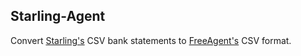 Starling-Agent
---

Convert [Starling's](https://www.starlingbank.com/) CSV bank statements to [FreeAgent's](https://www.freeagent.com/) CSV format.


